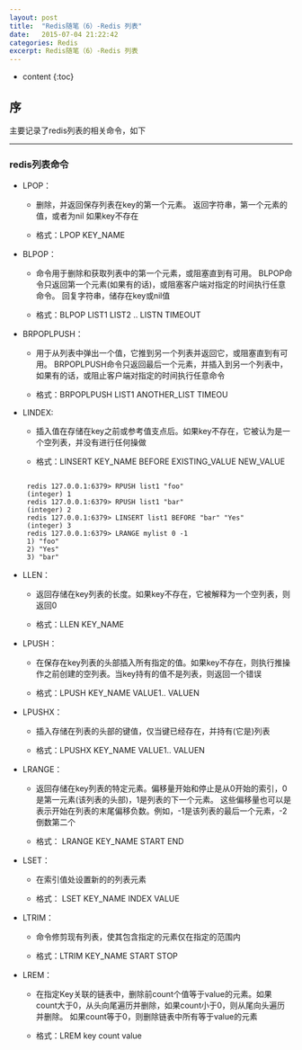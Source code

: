 ```yaml
---
layout: post
title:  "Redis随笔（6）-Redis 列表"
date:   2015-07-04 21:22:42
categories: Redis
excerpt: Redis随笔（6）-Redis 列表
---
```


* content
{:toc}


## 序

主要记录了redis列表的相关命令，如下

---

### redis列表命令

 * LPOP：

   *  删除，并返回保存列表在key的第一个元素。
        返回字符串，第一个元素的值，或者为nil 如果key不存在

   * 格式：LPOP KEY_NAME

 * BLPOP：

   *  命令用于删除和获取列表中的第一个元素，或阻塞直到有可用。 BLPOP命令只返回第一个元素(如果有的话)，或阻塞客户端对指定的时间执行任意命令。
        回复字符串，储存在key或nil值

   * 格式：BLPOP LIST1 LIST2 .. LISTN TIMEOUT

 * BRPOPLPUSH：

   *  用于从列表中弹出一个值，它推到另一个列表并返回它，或阻塞直到有可用。
        BRPOPLPUSH命令只返回最后一个元素，并插入到另一个列表中，如果有的话，或阻止客户端对指定的时间执行任意命令

   * 格式：BRPOPLPUSH LIST1 ANOTHER_LIST TIMEOU

 * LINDEX:

   *  插入值在存储在key之前或参考值支点后。如果key不存在，它被认为是一个空列表，并没有进行任何操做

   * 格式：LINSERT KEY_NAME BEFORE EXISTING_VALUE NEW_VALUE
   <pre><code>
    redis 127.0.0.1:6379> RPUSH list1 "foo"
    (integer) 1
    redis 127.0.0.1:6379> RPUSH list1 "bar"
    (integer) 2
    redis 127.0.0.1:6379> LINSERT list1 BEFORE "bar" "Yes"
    (integer) 3
    redis 127.0.0.1:6379> LRANGE mylist 0 -1
    1) "foo"
    2) "Yes"
    3) "bar"
   </code></pre>

 * LLEN：

   * 返回存储在key列表的长度。如果key不存在，它被解释为一个空列表，则返回0

   * 格式：LLEN KEY_NAME

 * LPUSH：

   * 在保存在key列表的头部插入所有指定的值。如果key不存在，则执行推操作之前创建的空列表。当key持有的值不是列表，则返回一个错误

   * 格式：LPUSH KEY_NAME VALUE1.. VALUEN

 * LPUSHX：

   * 插入存储在列表的头部的键值，仅当键已经存在，并持有(它是)列表

   * 格式：LPUSHX KEY_NAME VALUE1.. VALUEN

 * LRANGE：

   * 返回存储在key列表的特定元素。偏移量开始和停止是从0开始的索引，0是第一元素(该列表的头部)，1是列表的下一个元素。
        这些偏移量也可以是表示开始在列表的末尾偏移负数。例如，-1是该列表的最后一个元素，-2倒数第二个

   * 格式： LRANGE KEY_NAME START END

 * LSET：

   * 在索引值处设置新的的列表元素

   * 格式：  LSET KEY_NAME INDEX VALUE

 * LTRIM：

   * 命令修剪现有列表，使其包含指定的元素仅在指定的范围内

   * 格式：LTRIM KEY_NAME START STOP

 * LREM：

   * 在指定Key关联的链表中，删除前count个值等于value的元素。如果count大于0，从头向尾遍历并删除，如果count小于0，则从尾向头遍历并删除。
        如果count等于0，则删除链表中所有等于value的元素

   * 格式：LREM key count value

